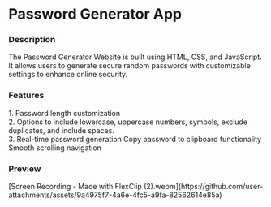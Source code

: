 <h1>Password Generator App</h1>

<h3>Description</h3>
<p>The Password Generator Website is built using HTML, CSS, and JavaScript. It allows users to generate secure random passwords with customizable settings to enhance online security.</p>


<h3>Features</h3>
<p>1. Password length customization <br/>
2. Options to include lowercase, uppercase
numbers, symbols, exclude duplicates, and
include spaces. <br/>
3. Real-time password generation
Copy password to clipboard functionality
Smooth scrolling navigation
</p>

<h3>Preview</h3>
[Screen Recording - Made with FlexClip (2).webm](https://github.com/user-attachments/assets/9a4975f7-4a6e-4fc5-a9fa-82562614e85a)

